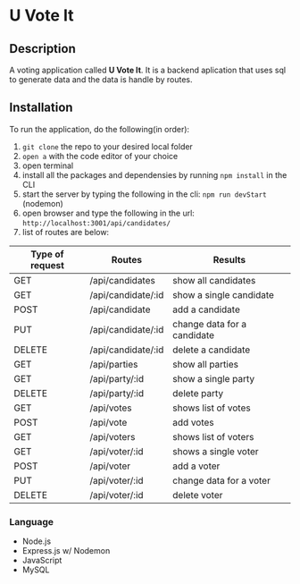 # U Vote It
## Description
A voting application called **U Vote It**. It is a backend aplication that uses sql to generate data and the data is handle by routes.

## Installation
  To run the application, do the following(in order):  
  1) ```git clone``` the repo to your desired local folder
  2) ```open a``` with the code editor of your choice
  3) open terminal
  5) install all the packages and dependensies by running ```npm install``` in the CLI
  4) start the server by typing the following in the cli: ```npm run devStart``` (nodemon)
  5) open browser and type the following in the url: ```http://localhost:3001/api/candidates/``` 
  6) list of routes are below:

| Type of request 	| Routes             | Results             |
|-----------------	|-----------------	 | -----------------   |
| GET             	| /api/candidates 	 | show all candidates          |
| GET             	| /api/candidate/:id | show a single candidate      |      	
| POST            	| /api/candidate     | add a candidate          	  |
| PUT               | /api/candidate/:id | change data for a candidate  |      	
| DELETE            | /api/candidate/:id | delete a candidate           |
| GET          	    | /api/parties       | show all parties             |
| GET             	| /api/party/:id     | show a single party          |
| DELETE            | /api/party/:id     | delete party                 |
| GET               | /api/votes         | shows list of votes          |
| POST              | /api/vote          | add votes                    |
| GET               | /api/voters        | shows list of voters         |
| GET               | /api/voter/:id     | shows a single voter         |
| POST              | /api/voter         | add a voter                  |    
| PUT               | /api/voter/:id     | change data for a voter      |
| DELETE            | /api/voter/:id     | delete voter                 |
### Language
- Node.js
- Express.js w/ Nodemon
- JavaScript
- MySQL 
